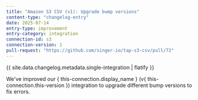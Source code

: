 ```yaml
---
title: "Amazon S3 CSV (v1): Upgrade bump versions"
content-type: "changelog-entry"
date: 2025-07-14
entry-type: improvement
entry-category: integration
connection-id: s3
connection-version: 1
pull-request: "https://github.com/singer-io/tap-s3-csv/pull/72"
---
```

{{ site.data.changelog.metadata.single-integration | flatify }}

We've improved our { this-connection.display_name } (v{ this-connection.this-version }) integration to upgrade different bump versions to fix errors.